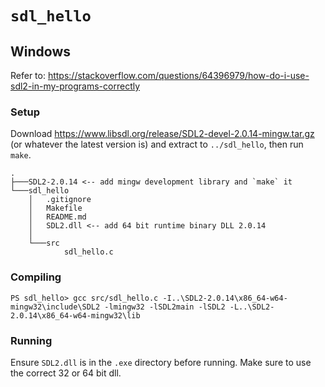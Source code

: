 # `sdl_hello`

## Windows

Refer to: <https://stackoverflow.com/questions/64396979/how-do-i-use-sdl2-in-my-programs-correctly>

### Setup

Download <https://www.libsdl.org/release/SDL2-devel-2.0.14-mingw.tar.gz> (or whatever the latest version is) and extract to `../sdl_hello`, then run `make`.

```
.
├───SDL2-2.0.14 <-- add mingw development library and `make` it
└───sdl_hello
    │   .gitignore
    │   Makefile
    │   README.md
    │   SDL2.dll <-- add 64 bit runtime binary DLL 2.0.14
    │   
    └───src
            sdl_hello.c
```

### Compiling

```
PS sdl_hello> gcc src/sdl_hello.c -I..\SDL2-2.0.14\x86_64-w64-mingw32\include\SDL2 -lmingw32 -lSDL2main -lSDL2 -L..\SDL2-2.0.14\x86_64-w64-mingw32\lib
```

### Running

Ensure `SDL2.dll` is in the `.exe` directory before running. Make sure to use the correct 32 or 64 bit dll.
